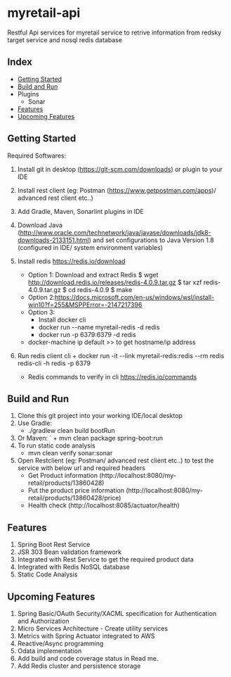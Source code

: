 # myretail-api
Restful Api services for myretail service to retrive information from redsky target service and nosql redis database

## Index

* [Getting Started](#getting-started)
* [Build and Run](#build-and-run)
* Plugins
  * Sonar
* [Features](#features)
* [Upcoming Features](#upcoming-features)

## Getting Started

Required Softwares:
1. Install git in desktop (https://git-scm.com/downloads) or plugin to your IDE
2. Install rest client (eg: Postman (https://www.getpostman.com/apps)/ advanced rest client etc..)
3. Add Gradle, Maven, Sonarlint plugins in IDE
4. Download Java (http://www.oracle.com/technetwork/java/javase/downloads/jdk8-downloads-2133151.html) and set configurations to Java Version 1.8 (configured in IDE/ system environment variables)
5. Install redis https://redis.io/download
	+ Option 1: Download and extract Redis
	$ wget http://download.redis.io/releases/redis-4.0.9.tar.gz
	$ tar xzf redis-4.0.9.tar.gz
	$ cd redis-4.0.9
	$ make
	+ Option 2:https://docs.microsoft.com/en-us/windows/wsl/install-win10?f=255&MSPPError=-2147217396
	+ Option 3: 
		 + Install docker cli
		 + docker run --name myretail-redis -d redis
		 + docker run -p 6379:6379 -d redis
     + docker-machine ip default >> to get hostname/ip address
		
6. Run redis client cli
	    + docker run -it --link myretail-redis:redis --rm redis redis-cli -h redis -p 6379
      + Redis commands to verify in cli https://redis.io/commands

## Build and Run
1. Clone this git project into your working IDE/local desktop
2. Use Gradle:
    + ./gradlew clean build bootRun
3. Or Maven:
`   + mvn clean package spring-boot:run
4. To run static code analysis
    + mvn clean verify sonar:sonar
5. Open Restclient (eg: Postman/ advanced rest client etc..) to test the service with below url and required headers
	  + Get Product information (http://localhost:8080/my-retail/products/13860428)
	  + Put the product price information (http://localhost:8080/my-retail/products/13860428/price)
    + Health check (http://localhost:8085/actuator/health)

## Features
1. Spring Boot Rest Service 
2. JSR 303 Bean validation framework 
3. Integrated with Rest Service to get the required product data
4. Integrated with Redis NoSQL database
5. Static Code Analysis

## Upcoming Features
1. Spring Basic/OAuth Security/XACML specification for Authentication and Authorization
2. Micro Services Architecture - Create utility services
3. Metrics with Spring Actuator integrated to AWS
4. Reactive/Async programming
5. Odata implementation
6. Add build and code coverage status in Read me.
7. Add Redis cluster and persistence storage